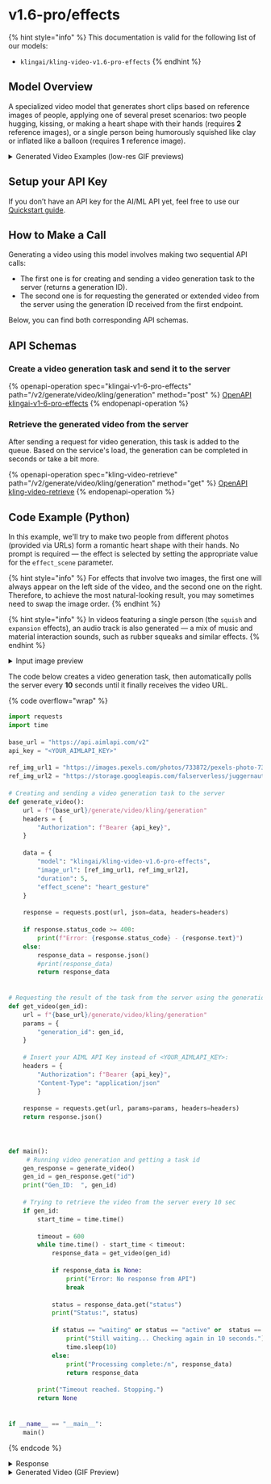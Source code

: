 # v1.6-pro/effects

{% hint style="info" %}
This documentation is valid for the following list of our models:

* `klingai/kling-video-v1.6-pro-effects`
{% endhint %}

## Model Overview

A specialized video model that generates short clips based on reference images of people, applying one of several preset scenarios: two people hugging, kissing, or making a heart shape with their hands (requires **2** reference images), or a single person being humorously squished like clay or inflated like a balloon (requires **1** reference image).

<details>

<summary>Generated Video Examples (low-res GIF previews)</summary>

<table data-header-hidden><thead><tr><th width="165"></th><th width="149"></th><th></th></tr></thead><tbody><tr><td><div><figure><img src="../../../.gitbook/assets/photo1.jpeg" alt=""><figcaption><p>Photo #1</p></figcaption></figure></div></td><td><div><figure><img src="../../../.gitbook/assets/photo2 (1).png" alt=""><figcaption><p>Photo #2</p></figcaption></figure></div></td><td><div><figure><img src="../../../.gitbook/assets/kling-effects-heart-320 (1).gif" alt=""><figcaption><p><code>"effect_scene": "heart_gesture"</code></p></figcaption></figure></div></td></tr></tbody></table>

| <div><figure><img src="../../../.gitbook/assets/kling-effects-hug-320.gif" alt=""><figcaption><p><code>"effect_scene": "hug"</code></p></figcaption></figure></div>           | <div><figure><img src="../../../.gitbook/assets/kling-effects-kiss-320.gif" alt=""><figcaption><p><code>"effect_scene": "kiss"</code></p></figcaption></figure></div>           |
| ----------------------------------------------------------------------------------------------------------------------------------------------------------------------------- | ------------------------------------------------------------------------------------------------------------------------------------------------------------------------------- |
| <div><figure><img src="../../../.gitbook/assets/kling-effects-squish-320 (1).gif" alt=""><figcaption><p><code>"effect_scene": "squish"</code></p></figcaption></figure></div> | <div><figure><img src="../../../.gitbook/assets/kling-effects-expansion-320.gif" alt=""><figcaption><p><code>"effect_scene": "expansion"</code></p></figcaption></figure></div> |

Theoretically, you can get acceptable results for the `squish` and `expansion` effects even when using photos of animals, inanimate objects, or even landscapes. The output can be unusual, but the video will be generated.

<table data-header-hidden><thead><tr><th width="338.13336181640625"></th><th></th></tr></thead><tbody><tr><td><div><figure><img src="../../../.gitbook/assets/kling-standard-squish-320-tiger (1).gif" alt=""><figcaption><p><code>"effect_scene": "squish"</code></p></figcaption></figure></div></td><td><div><figure><img src="../../../.gitbook/assets/kling-standard-squish-320-forest (1).gif" alt=""><figcaption><p><code>"effect_scene": "squish"</code></p></figcaption></figure></div></td></tr></tbody></table>

However, if you try to use such photos with the `hug`, `kiss`, or `heart_gesture effects`, you’ll receive an error saying `“Could not detect face in the image”` .

{% code overflow="wrap" %}
```json5
Processing complete:/n {'id': '50f3e8ae-3d88-482f-95ea-7faa4799f60f:kling-video/v1.6/pro/effects', 'status': 'error', 'error': {'detail': [{'loc': ['body', 'image_url'], 'msg': 'Could not detect face in the image', 'type': 'face_detection_error', 'input': 'https://rgo.ru/upload/s34web.imageadapter/668e00e0ed33855a9c79de12d2f88206/2131465.jpg'}]}}
```
{% endcode %}

</details>

## Setup your API Key

If you don’t have an API key for the AI/ML API yet, feel free to use our [Quickstart guide](../../../quickstart/setting-up.md).

## How to Make a Call

Generating a video using this model involves making two sequential API calls:

* The first one is for creating and sending a video generation task to the server (returns a generation ID).&#x20;
* The second one is for requesting the generated or extended video from the server using the generation ID received from the first endpoint.&#x20;

Below, you can find both corresponding API schemas.

## API Schemas

### Create a video generation task and send it to the server

{% openapi-operation spec="klingai-v1-6-pro-effects" path="/v2/generate/video/kling/generation" method="post" %}
[OpenAPI klingai-v1-6-pro-effects](https://raw.githubusercontent.com/aimlapi/api-docs/refs/heads/main/docs/api-references/video-models/Kling-AI/v1.6-pro-effects.json)
{% endopenapi-operation %}

### Retrieve the generated video from the server

After sending a request for video generation, this task is added to the queue. Based on the service's load, the generation can be completed in seconds or take a bit more.&#x20;

{% openapi-operation spec="kling-video-retrieve" path="/v2/generate/video/kling/generation" method="get" %}
[OpenAPI kling-video-retrieve](https://raw.githubusercontent.com/aimlapi/api-docs/refs/heads/main/docs/api-references/video-models/Kling-AI/v1.6-pro-effects-pair.json)
{% endopenapi-operation %}

## Code Example (Python)

In this example, we'll try to make two people from different photos (provided via URLs) form a romantic heart shape with their hands. No prompt is required — the effect is selected by setting the appropriate value for the `effect_scene` parameter.

{% hint style="info" %}
For effects that involve two images, the first one will always appear on the left side of the video, and the second one on the right. Therefore, to achieve the most natural-looking result, you may sometimes need to swap the image order.
{% endhint %}

{% hint style="info" %}
In videos featuring a single person (the `squish` and `expansion` effects), an audio track is also generated — a mix of music and material interaction sounds, such as rubber squeaks and similar effects.
{% endhint %}

<details>

<summary>Input image preview</summary>

<table><thead><tr><th width="362"></th><th></th></tr></thead><tbody><tr><td><div><figure><img src="../../../.gitbook/assets/photo1.jpeg" alt=""><figcaption><p>Photo #1</p></figcaption></figure></div></td><td><div><figure><img src="../../../.gitbook/assets/photo2 (1).png" alt=""><figcaption><p>Photo #2</p></figcaption></figure></div></td></tr></tbody></table>

</details>

The code below creates a video generation task, then automatically polls the server every **10** seconds until it finally receives the video URL.

{% code overflow="wrap" %}
```python
import requests
import time

base_url = "https://api.aimlapi.com/v2"
api_key = "<YOUR_AIMLAPI_KEY>"

ref_img_url1 = "https://images.pexels.com/photos/733872/pexels-photo-733872.jpeg"
ref_img_url2 = "https://storage.googleapis.com/falserverless/juggernaut_examples/QEW5VrzccxGva7mPfEXjf.png"

# Creating and sending a video generation task to the server
def generate_video():
    url = f"{base_url}/generate/video/kling/generation"
    headers = {
        "Authorization": f"Bearer {api_key}", 
    }

    data = {
        "model": "klingai/kling-video-v1.6-pro-effects",
        "image_url": [ref_img_url1, ref_img_url2],
        "duration": 5,
        "effect_scene": "heart_gesture"        
    }
 
    response = requests.post(url, json=data, headers=headers)
    
    if response.status_code >= 400:
        print(f"Error: {response.status_code} - {response.text}")
    else:
        response_data = response.json()
        #print(response_data)
        return response_data
    

# Requesting the result of the task from the server using the generation_id
def get_video(gen_id):
    url = f"{base_url}/generate/video/kling/generation"
    params = {
        "generation_id": gen_id,
    }
    
    # Insert your AIML API Key instead of <YOUR_AIMLAPI_KEY>:
    headers = {
        "Authorization": f"Bearer {api_key}", 
        "Content-Type": "application/json"
        }

    response = requests.get(url, params=params, headers=headers)
    return response.json()



def main():
     # Running video generation and getting a task id
    gen_response = generate_video()
    gen_id = gen_response.get("id")
    print("Gen_ID:  ", gen_id)

    # Trying to retrieve the video from the server every 10 sec
    if gen_id:
        start_time = time.time()

        timeout = 600
        while time.time() - start_time < timeout:
            response_data = get_video(gen_id)

            if response_data is None:
                print("Error: No response from API")
                break
        
            status = response_data.get("status")
            print("Status:", status)

            if status == "waiting" or status == "active" or  status == "queued" or status == "generating":
                print("Still waiting... Checking again in 10 seconds.")
                time.sleep(10)
            else:
                print("Processing complete:/n", response_data)
                return response_data
   
        print("Timeout reached. Stopping.")
        return None     


if __name__ == "__main__":
    main()
```
{% endcode %}

<details>

<summary>Response</summary>

{% code overflow="wrap" %}
```json5
Gen_ID:   91bc5296-f0f9-4336-ab6a-60f993cbb971:kling-video/v1.6/pro/effects
Status: generating
Still waiting... Checking again in 10 seconds.
Status: generating
Still waiting... Checking again in 10 seconds.
Status: generating
Still waiting... Checking again in 10 seconds.
Status: generating
Still waiting... Checking again in 10 seconds.
Status: generating
Still waiting... Checking again in 10 seconds.
Status: generating
Still waiting... Checking again in 10 seconds.
Status: generating
Still waiting... Checking again in 10 seconds.
Status: generating
Still waiting... Checking again in 10 seconds.
Status: generating
Still waiting... Checking again in 10 seconds.
Status: generating
Still waiting... Checking again in 10 seconds.
Status: generating
Still waiting... Checking again in 10 seconds.
Status: generating
Still waiting... Checking again in 10 seconds.
Status: completed
Processing complete:/n {'id': '91bc5296-f0f9-4336-ab6a-60f993cbb971:kling-video/v1.6/pro/effects', 'status': 'completed', 'video': {'url': 'https://cdn.aimlapi.com/eagle/files/koala/cSlcOq_yBcuGDvbf9BjGU_output.mp4', 'content_type': 'video/mp4', 'file_name': 'output.mp4', 'file_size': 8554108}}
```
{% endcode %}

</details>

<details>

<summary>Generated Video (GIF Preview)</summary>

<figure><img src="../../../.gitbook/assets/kling-effects-heart (1).gif" alt=""><figcaption></figcaption></figure>

</details>
